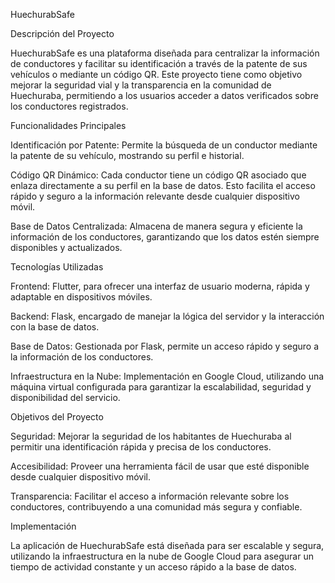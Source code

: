 HuechurabSafe

Descripción del Proyecto

HuechurabSafe es una plataforma diseñada para centralizar la información de conductores y facilitar su identificación a través de la patente de sus vehículos o mediante un código QR. Este proyecto tiene como objetivo mejorar la seguridad vial y la transparencia en la comunidad de Huechuraba, permitiendo a los usuarios acceder a datos verificados sobre los conductores registrados.

Funcionalidades Principales

Identificación por Patente: Permite la búsqueda de un conductor mediante la patente de su vehículo, mostrando su perfil e historial.

Código QR Dinámico: Cada conductor tiene un código QR asociado que enlaza directamente a su perfil en la base de datos. Esto facilita el acceso rápido y seguro a la información relevante desde cualquier dispositivo móvil.

Base de Datos Centralizada: Almacena de manera segura y eficiente la información de los conductores, garantizando que los datos estén siempre disponibles y actualizados.

Tecnologías Utilizadas

Frontend: Flutter, para ofrecer una interfaz de usuario moderna, rápida y adaptable en dispositivos móviles.

Backend: Flask, encargado de manejar la lógica del servidor y la interacción con la base de datos.

Base de Datos: Gestionada por Flask, permite un acceso rápido y seguro a la información de los conductores.

Infraestructura en la Nube: Implementación en Google Cloud, utilizando una máquina virtual configurada para garantizar la escalabilidad, seguridad y disponibilidad del servicio.

Objetivos del Proyecto

Seguridad: Mejorar la seguridad de los habitantes de Huechuraba al permitir una identificación rápida y precisa de los conductores.

Accesibilidad: Proveer una herramienta fácil de usar que esté disponible desde cualquier dispositivo móvil.

Transparencia: Facilitar el acceso a información relevante sobre los conductores, contribuyendo a una comunidad más segura y confiable.

Implementación

La aplicación de HuechurabSafe está diseñada para ser escalable y segura, utilizando la infraestructura en la nube de Google Cloud para asegurar un tiempo de actividad constante y un acceso rápido a la base de datos.

 


